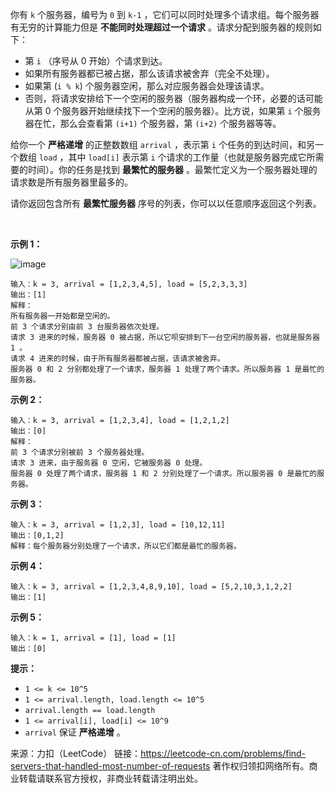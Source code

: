 你有 ```k``` 个服务器，编号为 ```0``` 到 ```k-1``` ，它们可以同时处理多个请求组。每个服务器有无穷的计算能力但是 **不能同时处理超过一个请求** 。请求分配到服务器的规则如下：

* 第 ```i``` （序号从 0 开始）个请求到达。
* 如果所有服务器都已被占据，那么该请求被舍弃（完全不处理）。
* 如果第 (```i % k```) 个服务器空闲，那么对应服务器会处理该请求。
* 否则，将请求安排给下一个空闲的服务器（服务器构成一个环，必要的话可能从第 0 个服务器开始继续找下一个空闲的服务器）。比方说，如果第 ```i``` 个服务器在忙，那么会查看第 ```(i+1)``` 个服务器，第 ```(i+2)``` 个服务器等等。

给你一个 **严格递增** 的正整数数组 ```arrival``` ，表示第 ```i``` 个任务的到达时间，和另一个数组 ```load``` ，其中 ```load[i]``` 表示第 ```i``` 个请求的工作量（也就是服务器完成它所需要的时间）。你的任务是找到 **最繁忙的服务器** 。最繁忙定义为一个服务器处理的请求数是所有服务器里最多的。

请你返回包含所有 **最繁忙服务器** 序号的列表，你可以以任意顺序返回这个列表。

 

**示例 1：**

![image](https://github.com/Zhenghao-Liu/LeetCode_problem-and-solution/blob/master/1606.找到处理最多请求的服务器/1606_1.png)
```
输入：k = 3, arrival = [1,2,3,4,5], load = [5,2,3,3,3] 
输出：[1] 
解释：
所有服务器一开始都是空闲的。
前 3 个请求分别由前 3 台服务器依次处理。
请求 3 进来的时候，服务器 0 被占据，所以它呗安排到下一台空闲的服务器，也就是服务器 1 。
请求 4 进来的时候，由于所有服务器都被占据，该请求被舍弃。
服务器 0 和 2 分别都处理了一个请求，服务器 1 处理了两个请求。所以服务器 1 是最忙的服务器。
```
**示例 2：**
```
输入：k = 3, arrival = [1,2,3,4], load = [1,2,1,2]
输出：[0]
解释：
前 3 个请求分别被前 3 个服务器处理。
请求 3 进来，由于服务器 0 空闲，它被服务器 0 处理。
服务器 0 处理了两个请求，服务器 1 和 2 分别处理了一个请求。所以服务器 0 是最忙的服务器。
```
**示例 3：**
```
输入：k = 3, arrival = [1,2,3], load = [10,12,11]
输出：[0,1,2]
解释：每个服务器分别处理了一个请求，所以它们都是最忙的服务器。
```
**示例 4：**
```
输入：k = 3, arrival = [1,2,3,4,8,9,10], load = [5,2,10,3,1,2,2]
输出：[1]
```
**示例 5：**
```
输入：k = 1, arrival = [1], load = [1]
输出：[0]
```

**提示：**

* ```1 <= k <= 10^5```
* ```1 <= arrival.length, load.length <= 10^5```
* ```arrival.length == load.length```
* ```1 <= arrival[i], load[i] <= 10^9```
* ```arrival``` 保证 **严格递增** 。

来源：力扣（LeetCode）
链接：https://leetcode-cn.com/problems/find-servers-that-handled-most-number-of-requests
著作权归领扣网络所有。商业转载请联系官方授权，非商业转载请注明出处。
